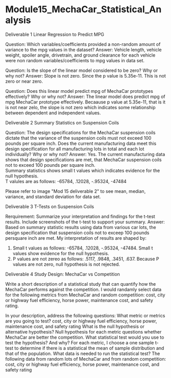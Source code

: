 # Module15_MechaCar_Statistical_Analysis


Deliverable 1
Linear Regression to Predict MPG

Question: Which variables/coefficients provided a non-random amount of variance to the mpg values in the dataset?
Answer: Vehicle length, vehicle weight, spoiler angle, drivetrain, and ground clearance for each vehicle were non random variables/coefficients to mpg values in data set.

Question: Is the slope of the linear model considered to be zero? Why or why not?
Answer: Slope is not zero.  Since the p value is 5.35e-11.  This is not zero or near zero.  

Question: Does this linear model predict mpg of MechaCar prototypes effectively? Why or why not?
Answer: The linear model does predict mpg of mpg MechaCar prototype effectively.  Becaause p value at 5.35e-11, that is it is not near zelo, the slope is not zero which indicates some relationship between dependent and independent values.  

Deliverable 2
Summary Statistics on Suspension Coils

Question: The design specifications for the MechaCar suspension coils dictate that the variance of the suspension coils must not exceed 100 pounds per square inch. Does the current manufacturing data meet this design specification for all manufacturing lots in total and each lot individually? Why or why not?
Answer: Yes.  The current manufacturing data shows that design specifications are met, that MechaCar suspension coils not to exceed 100 pounds per square inch.  
Summary statistics shows small t values which indicates evidence for the null hypothesis.  
T valules are as follows: -65784, .12028, -.95324, -47484

Please refer to image "Mod 15 deliverable 2" to see mean, median, variance, and standard deviation for data set.

Deliverable 3
T-Tests on Suspension Coils

Rerquirement: Summarize your interpretation and findings for the t-test results. Include screenshots of the t-test to support your summary.
Answer: Based on summary statistic results using data from various car lots, the design specification that suspension coils not to exceep 100 pounds persquare inch are met.  My interpretation of results are shaped by:
1)  Small t values as follows: -65784, .12028, -.95324, -47484.  Small t values show evidence for the null hypothesis.  
2) P values are not zereo as follows: .5117, .9848, .3451, .637.  Because P values are not zero, null hypothesis is not rejected.  

Deliverable 4
Study Design: MechaCar vs Competition

Write a short description of a statistical study that can quantify how the MechaCar performs against the competition. 
I would randamly select data for the following metrics from MechaCar and random competition: cost, city or highway fuel efficiency, horse power, maintenance cost, and safety rating.  

In your description, address the following questions:
What metric or metrics are you going to test? cost, city or highway fuel efficiency, horse power, maintenance cost, and safety rating
What is the null hypothesis or alternative hypothesis?  Null hypothesis for each metric questions whether MechaCar are better the competition.
What statistical test would you use to test the hypothesis? And why?  For each metric, I choose a one sample t-test to determine if there is a statistical the mean of sample distribution  and that of the population.
What data is needed to run the statistical test? The following data from random lots of MechaCar and from random competition: cost, city or highway fuel efficiency, horse power, maintenance cost, and safety rating

